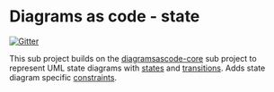 # Diagrams as code - state
[![Gitter](https://badges.gitter.im/diagramsascode/community.svg)](https://gitter.im/diagramsascode/community?utm_source=badge&utm_medium=badge&utm_campaign=pr-badge)

This sub project builds on the [diagramsascode-core](https://github.com/diagramsascode/diagramsascode/tree/main/diagramsascode-core) sub project to 
represent UML state diagrams with [states](https://github.com/diagramsascode/diagramsascode/blob/main/diagramsascode-state/src/main/java/org/diagramsascode/state/node/State.java) 
and [transitions](https://github.com/diagramsascode/diagramsascode/blob/main/diagramsascode-state/src/main/java/org/diagramsascode/state/edge/Transition.java). 
Adds state diagram specific [constraints](https://github.com/diagramsascode/diagramsascode/tree/main/diagramsascode-state/src/main/java/org/diagramsascode/state/constraint).
